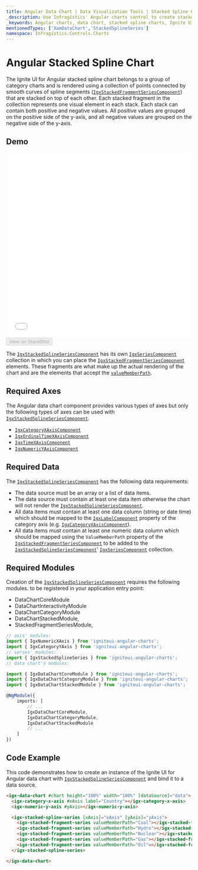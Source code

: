 ```yaml
---
title: Angular Data Chart | Data Visualization Tools | Stacked Spline Chart | Data Binding | Infragistics
_description: Use Infragistics' Angular charts control to create stacked spline charts. Learn about our Ignite UI for Angular graph types!
_keywords: Angular charts, data chart, stacked spline charts, Ignite UI for Angular, Infragistics
mentionedTypes: ['XamDataChart','StackedSplineSeries']
namespace: Infragistics.Controls.Charts
---
```


# Angular Stacked Spline Chart

The Ignite UI for Angular stacked spline chart belongs to a group of category charts and is rendered using a collection of points connected by smooth curves of spline segments ([`IgxStackedFragmentSeriesComponent`]({environment:dvapibaseurl}/products/ignite-ui-angular/api/docs/typescript/latest/classes/igxstackedfragmentseriescomponent.html)) that are stacked on top of each other. Each stacked fragment in the collection represents one visual element in each stack. Each stack can contain both positive and negative values. All positive values are grouped on the positive side of the y-axis, and all negative values are grouped on the negative side of the y-axis.

## Demo

<div class="sample-container loading" style="height: 500px">
    <iframe id="data-chart-overview-iframe" src='{environment:dvDemosBaseUrl}/charts/data-chart-type-stacked-spline-series' width="100%" height="100%" seamless frameBorder="0" onload="onXPlatSampleIframeContentLoaded(this);"></iframe>
</div>
<div>
    <button data-localize="stackblitz" disabled class="stackblitz-btn" data-iframe-id="data-chart-overview-iframe" data-demos-base-url="{environment:dvDemosBaseUrl}">View on StackBlitz
    </button>


</div>

<div class="divider--half"></div>

The [`IgxStackedSplineSeriesComponent`]({environment:dvapibaseurl}/products/ignite-ui-angular/api/docs/typescript/latest/classes/igxstackedsplineseriescomponent.html) has its own [`IgxSeriesComponent`]({environment:dvapibaseurl}/products/ignite-ui-angular/api/docs/typescript/latest/classes/igxseriescomponent.html) collection in which you can place the [`IgxStackedFragmentSeriesComponent`]({environment:dvapibaseurl}/products/ignite-ui-angular/api/docs/typescript/latest/classes/igxstackedfragmentseriescomponent.html) elements. These fragments are what make up the actual rendering of the chart and are the elements that accept the [`valueMemberPath`]({environment:dvapibaseurl}/products/ignite-ui-angular/api/docs/typescript/latest/classes/igxstackedfragmentseriescomponent.html#valuememberpath).

## Required Axes

The Angular data chart component provides various types of axes but only the following types of axes can be used with [`IgxStackedSplineSeriesComponent`]({environment:dvapibaseurl}/products/ignite-ui-angular/api/docs/typescript/latest/classes/igxstackedsplineseriescomponent.html).

-   [`IgxCategoryXAxisComponent`]({environment:dvapibaseurl}/products/ignite-ui-angular/api/docs/typescript/latest/classes/igxcategoryxaxiscomponent.html)
-   [`IgxOrdinalTimeXAxisComponent`]({environment:dvapibaseurl}/products/ignite-ui-angular/api/docs/typescript/latest/classes/igxordinaltimexaxiscomponent.html)
-   [`IgxTimeXAxisComponent`]({environment:dvapibaseurl}/products/ignite-ui-angular/api/docs/typescript/latest/classes/igxtimexaxiscomponent.html)
-   [`IgxNumericYAxisComponent`]({environment:dvapibaseurl}/products/ignite-ui-angular/api/docs/typescript/latest/classes/igxnumericyaxiscomponent.html)

## Required Data

The [`IgxStackedSplineSeriesComponent`]({environment:dvapibaseurl}/products/ignite-ui-angular/api/docs/typescript/latest/classes/igxstackedsplineseriescomponent.html) has the following data requirements:

-   The data source must be an array or a list of data items.
-   The data source must contain at least one data item otherwise the chart will not render the [`IgxStackedSplineSeriesComponent`]({environment:dvapibaseurl}/products/ignite-ui-angular/api/docs/typescript/latest/classes/igxstackedsplineseriescomponent.html).
-   All data items must contain at least one data column (string or date time) which should be mapped to the [`IgxLabelComponent`]({environment:dvapibaseurl}/products/ignite-ui-angular/api/docs/typescript/latest/classes/igxlabelcomponent.html) property of the category axis (e.g. [`IgxCategoryXAxisComponent`]({environment:dvapibaseurl}/products/ignite-ui-angular/api/docs/typescript/latest/classes/igxcategoryxaxiscomponent.html)).
-   All data items must contain at least one numeric data column which should be mapped using the `ValueMemberPath` property of the [`IgxStackedFragmentSeriesComponent`]({environment:dvapibaseurl}/products/ignite-ui-angular/api/docs/typescript/latest/classes/igxstackedfragmentseriescomponent.html) to be added to the [`IgxStackedSplineSeriesComponent`]({environment:dvapibaseurl}/products/ignite-ui-angular/api/docs/typescript/latest/classes/igxstackedsplineseriescomponent.html)' [`IgxSeriesComponent`]({environment:dvapibaseurl}/products/ignite-ui-angular/api/docs/typescript/latest/classes/igxseriescomponent.html) collection.

## Required Modules

Creation of the [`IgxStackedSplineSeriesComponent`]({environment:dvapibaseurl}/products/ignite-ui-angular/api/docs/typescript/latest/classes/igxstackedsplineseriescomponent.html) requires the following modules<!-- Angular, React, WebComponents -->.<!-- end: Angular, React, WebComponents --><!-- Blazor --> to be registered in your application entry point:

-   DataChartCoreModule        
-   DataChartInteractivityModule
-   DataChartCategoryModule
-   DataChartStackedModule,
-   StackedFragmentSeriesModule,
    <!-- end: Blazor -->

```ts
// axis' modules:
import { IgxNumericXAxis } from 'igniteui-angular-charts';
import { IgxCategoryYAxis } from 'igniteui-angular-charts';
// series' modules:
import { IgxStackedSplineSeries } from 'igniteui-angular-charts';
// data chart's modules:

import { IgxDataChartCoreModule } from 'igniteui-angular-charts';
import { IgxDataChartCategoryModule } from 'igniteui-angular-charts';
import { IgxDataChartStackedModule } from 'igniteui-angular-charts';

@NgModule({
    imports: [
        // ...
        IgxDataChartCoreModule,
        IgxDataChartCategoryModule,
        IgxDataChartStackedModule
        // ...
    ]
})
```

## Code Example

This code demonstrates how to create an instance of the Ignite UI for Angular data chart with [`IgxStackedSplineSeriesComponent`]({environment:dvapibaseurl}/products/ignite-ui-angular/api/docs/typescript/latest/classes/igxstackedsplineseriescomponent.html) and bind it to a data source.

```html
<igx-data-chart #chart height="100%" width="100%" [dataSource]="data">
  <igx-category-x-axis #xAxis label="Country"></igx-category-x-axis>
  <igx-numeric-y-axis #yAxis></igx-numeric-y-axis>

  <igx-stacked-spline-series [xAxis]="xAxis" [yAxis]="yAxis">
    <igx-stacked-fragment-series valueMemberPath="Coal"></igx-stacked-fragment-series>
    <igx-stacked-fragment-series valueMemberPath="Hydro"></igx-stacked-fragment-series>
    <igx-stacked-fragment-series valueMemberPath="Nuclear"></igx-stacked-fragment-series>
    <igx-stacked-fragment-series valueMemberPath="Gas"></igx-stacked-fragment-series>
    <igx-stacked-fragment-series valueMemberPath="Oil"></igx-stacked-fragment-series>
  </igx-stacked-spline-series>

</igx-data-chart>
```
